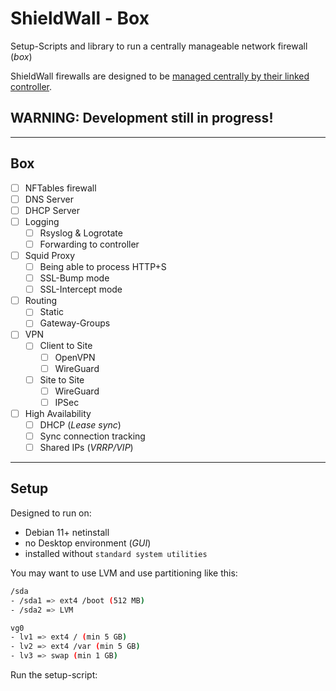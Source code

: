# ShieldWall - Box

Setup-Scripts and library to run a centrally manageable network firewall (*box*)

ShieldWall firewalls are designed to be [managed centrally by their linked controller](https://github.com/shield-wall-net/controller).

## WARNING: Development still in progress!

----

## Box

- [ ] NFTables firewall
- [ ] DNS Server
- [ ] DHCP Server
- [ ] Logging
  - [ ] Rsyslog & Logrotate
  - [ ] Forwarding to controller
- [ ] Squid Proxy
  - [ ] Being able to process HTTP+S
  - [ ] SSL-Bump mode
  - [ ] SSL-Intercept mode
- [ ] Routing
  - [ ] Static
  - [ ] Gateway-Groups
- [ ] VPN
  - [ ] Client to Site
    - [ ] OpenVPN
    - [ ] WireGuard
  - [ ] Site to Site
    - [ ] WireGuard
    - [ ] IPSec
- [ ] High Availability
  - [ ] DHCP (*Lease sync*)
  - [ ] Sync connection tracking
  - [ ] Shared IPs (*VRRP/VIP*)

----

## Setup

Designed to run on:
* Debian 11+ netinstall
* no Desktop environment (*GUI*)
* installed without `standard system utilities`

You may want to use LVM and use partitioning like this:

```bash
/sda
- /sda1 => ext4 /boot (512 MB)
- /sda2 => LVM

vg0
- lv1 => ext4 / (min 5 GB)
- lv2 => ext4 /var (min 5 GB)
- lv3 => swap (min 1 GB)
```

Run the setup-script:
